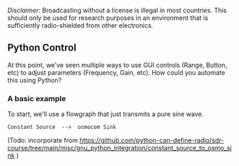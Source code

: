 _Disclaimer_: Broadcasting without a license is illegal in most countries. This should only be used for research purposes in an environment that is sufficiently radio-shielded from other electronics.

## Python Control

At this point, we've seen multiple ways to use GUI controls (Range, Button, etc) to adjust parameters (Frequency, Gain, etc). How could you automate this using Python?

### A basic example

To start, we'll use a flowgraph that just transmits a pure sine wave.

```
Constant Source  -->  osmocom Sink
```

(Todo: incorporate from https://github.com/python-can-define-radio/sdr-course/tree/main/misc/gnu_python_integration/constant_source_to_osmo_sink )
